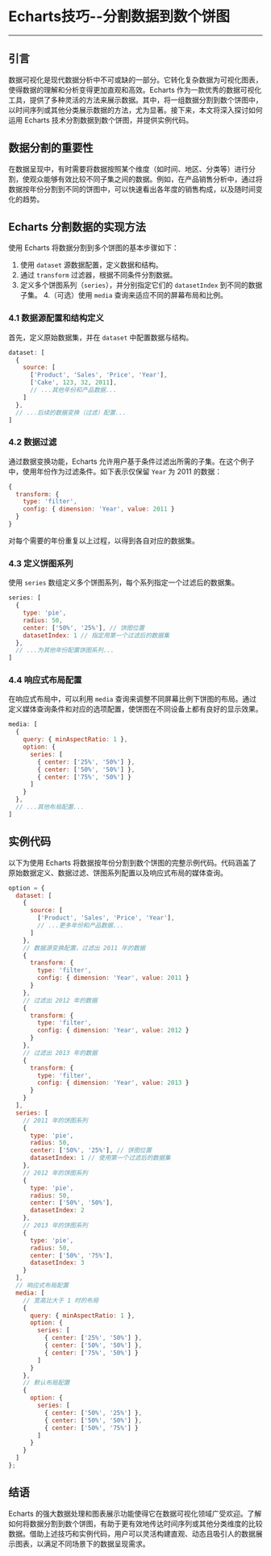 # Echarts技巧--分割数据到数个饼图

---

## 引言

数据可视化是现代数据分析中不可或缺的一部分。它转化复杂数据为可视化图表，使得数据的理解和分析变得更加直观和高效。Echarts 作为一款优秀的数据可视化工具，提供了多种灵活的方法来展示数据。其中，将一组数据分割到数个饼图中，以时间序列或其他分类展示数据的方法，尤为显著。接下来，本文将深入探讨如何运用 Echarts 技术分割数据到数个饼图，并提供实例代码。

## 数据分割的重要性

在数据呈现中，有时需要将数据按照某个维度（如时间、地区、分类等）进行分割，使观众能够有效比较不同子集之间的数据。例如，在产品销售分析中，通过将数据按年份分割到不同的饼图中，可以快速看出各年度的销售构成，以及随时间变化的趋势。

## Echarts 分割数据的实现方法

使用 Echarts 将数据分割到多个饼图的基本步骤如下：

1. 使用 `dataset` 源数据配置，定义数据和结构。
2. 通过 `transform` 过滤器，根据不同条件分割数据。
3. 定义多个饼图系列（`series`），并分别指定它们的 `datasetIndex` 到不同的数据子集。
4.（可选）使用 `media` 查询来适应不同的屏幕布局和比例。

### 4.1 数据源配置和结构定义

首先，定义原始数据集，并在 `dataset` 中配置数据与结构。

```javascript
dataset: [
  {
    source: [
      ['Product', 'Sales', 'Price', 'Year'],
      ['Cake', 123, 32, 2011],
      // ...其他年份和产品数据...
    ]
  },
  // ...后续的数据变换（过滤）配置...
]
```

### 4.2 数据过滤

通过数据变换功能，Echarts 允许用户基于条件过滤出所需的子集。在这个例子中，使用年份作为过滤条件。如下表示仅保留 `Year` 为 2011 的数据：

```javascript
{
  transform: {
    type: 'filter',
    config: { dimension: 'Year', value: 2011 }
  }
}
```

对每个需要的年份重复以上过程，以得到各自对应的数据集。

### 4.3 定义饼图系列

使用 `series` 数组定义多个饼图系列，每个系列指定一个过滤后的数据集。

```javascript
series: [
  {
    type: 'pie',
    radius: 50,
    center: ['50%', '25%'], // 饼图位置
    datasetIndex: 1 // 指定用第一个过滤后的数据集
  },
  // ...为其他年份配置饼图系列...
]
```

### 4.4 响应式布局配置

在响应式布局中，可以利用 `media` 查询来调整不同屏幕比例下饼图的布局。通过定义媒体查询条件和对应的选项配置，使饼图在不同设备上都有良好的显示效果。

```javascript
media: [
  {
    query: { minAspectRatio: 1 },
    option: {
      series: [
        { center: ['25%', '50%'] },
        { center: ['50%', '50%'] },
        { center: ['75%', '50%'] }
      ]
    }
  },
  // ...其他布局配置...
]
```

## 实例代码

以下为使用 Echarts 将数据按年份分割到数个饼图的完整示例代码。代码涵盖了原始数据定义、数据过滤、饼图系列配置以及响应式布局的媒体查询。

```javascript
option = {
  dataset: [
    {
      source: [
        ['Product', 'Sales', 'Price', 'Year'],
        // ...更多年份和产品数据...
      ]
    },
    // 数据源变换配置，过滤出 2011 年的数据
    {
      transform: {
        type: 'filter',
        config: { dimension: 'Year', value: 2011 }
      }
    },
    // 过滤出 2012 年的数据
    {
      transform: {
        type: 'filter',
        config: { dimension: 'Year', value: 2012 }
      }
    },
    // 过滤出 2013 年的数据
    {
      transform: {
        type: 'filter',
        config: { dimension: 'Year', value: 2013 }
      }
    }
  ],
  series: [
    // 2011 年的饼图系列
    {
      type: 'pie',
      radius: 50,
      center: ['50%', '25%'], // 饼图位置
      datasetIndex: 1 // 使用第一个过滤后的数据集
    },
    // 2012 年的饼图系列
    {
      type: 'pie',
      radius: 50,
      center: ['50%', '50%'],
      datasetIndex: 2
    },
    // 2013 年的饼图系列
    {
      type: 'pie',
      radius: 50,
      center: ['50%', '75%'],
      datasetIndex: 3
    }
  ],
  // 响应式布局配置
  media: [
    // 宽高比大于 1 时的布局
    {
      query: { minAspectRatio: 1 },
      option: {
        series: [
          { center: ['25%', '50%'] },
          { center: ['50%', '50%'] },
          { center: ['75%', '50%'] }
        ]
      }
    },
    // 默认布局配置
    {
      option: {
        series: [
          { center: ['50%', '25%'] },
          { center: ['50%', '50%'] },
          { center: ['50%', '75%'] }
        ]
      }
    }
  ]
};
```

## 结语

Echarts 的强大数据处理和图表展示功能使得它在数据可视化领域广受欢迎。了解如何将数据分割到数个饼图，有助于更有效地传达时间序列或其他分类维度的比较数据。借助上述技巧和实例代码，用户可以灵活构建直观、动态且吸引人的数据展示图表，以满足不同场景下的数据呈现需求。